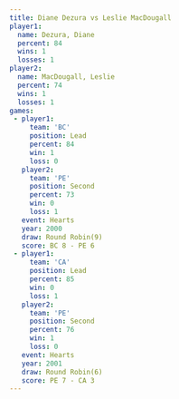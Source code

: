 ```yaml
---
title: Diane Dezura vs Leslie MacDougall
player1:                  
  name: Dezura, Diane     
  percent: 84             
  wins: 1                 
  losses: 1               
player2:                  
  name: MacDougall, Leslie
  percent: 74             
  wins: 1                 
  losses: 1               
games:
 - player1:        
     team: 'BC'    
     position: Lead
     percent: 84   
     win: 1        
     loss: 0       
   player2:          
     team: 'PE'      
     position: Second
     percent: 73     
     win: 0          
     loss: 1         
   event: Hearts       
   year: 2000          
   draw: Round Robin(9)
   score: BC 8 - PE 6  
 - player1:        
     team: 'CA'    
     position: Lead
     percent: 85   
     win: 0        
     loss: 1       
   player2:          
     team: 'PE'      
     position: Second
     percent: 76     
     win: 1          
     loss: 0         
   event: Hearts       
   year: 2001          
   draw: Round Robin(6)
   score: PE 7 - CA 3  
---
```

